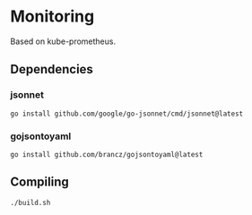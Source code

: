 Monitoring
==========

Based on kube-prometheus.

## Dependencies

### jsonnet

```
go install github.com/google/go-jsonnet/cmd/jsonnet@latest
```

### gojsontoyaml

```
go install github.com/brancz/gojsontoyaml@latest
```

## Compiling

```
./build.sh
```
